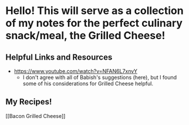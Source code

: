 
# Hello! This will serve as a collection of my notes for the perfect culinary snack/meal, the Grilled Cheese!

## Helpful Links and Resources
- https://www.youtube.com/watch?v=NFAN6L7xnvY
	- I don't agree with all of Babish's suggestions (here), but I found some of his considerations for Grilled Cheese helpful.

## My Recipes!
[[Bacon Grilled Cheese]]